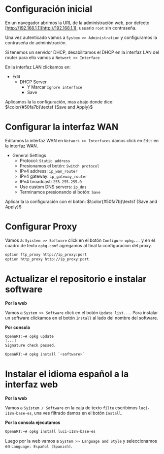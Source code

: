 # Configuración inicial

En un navegador abrimos la URL de la administración web, por defecto [http://192.168.1.1](http://192.168.1.1), usuario `root` sin contraseña.

Una vez autenticado vamos a `System >> Administration` y configuramos la contraseña de administración.

Si tenemos un servidor DHCP, desabilitamos el DHCP en la interfaz LAN del router para ello vamos a `Networt >> Interface`

En la interfaz LAN clickamos en:

* Edit
  - DHCP Server
    * Y Marcar `Ignore interface`
    * Save

Aplicamos la la configuración, mas abajo donde dice: $\color{#50fa7b}\textsf {Save and Apply}$


# Configurar la interfaz WAN

Editamos la interfaz WAN en `Network >> Interfaces` damos click en `Edit` en la interfaz WAN.

* General Settings
  - Protocol: `Static address`
  - Presionamos el botón: `Switch protocol`
  - IPv4 address: `ip_wan_router`
  - IPv4 gateway: `ip_gateway_router`
  - IPv4 broadcast: `255.255.255.0`
  - Use custom DNS servers: `ip_dns`
  - Terminamos presionando el botón: `Save`

Aplicar la la configuración con el botón: $\color{#50fa7b}\textsf {Save and Apply}$


# Configurar Proxy

Vamos a: `Syistem >> Software` click en el botón `Configure opkg...` y en el cuadro de texto `opkg.conf` agregamos al final la configuracion del proxy.

```bash
option ftp_proxy http://ip_proxy:port
option http_proxy http://ip_proxy:port
```


# Actualizar el repositorio e instalar software

**Por la web**

Vamos a `System >> Software` click en el botón `Update list...`. Para instalar un software clickamos en el botón `Install` al lado del nombre del software.

**Por consola**

```bash
OpenWRT:~# opkg update
[...]
Signature check passed.

OpenWRT:~# opkg install `<software>`
```


# Instalar el idioma español a la interfaz web

**Por la web**

Vamos a `Syistem / Software` en la caja de texto `filte` escribimos `luci-i18n-base-es`, una ves filtrado damos en el botón `Install`.

**Por la consola ejecutamos**

```bash
OpenWRT:~# opkg install luci-i18n-base-es
```

Luego por la web vamos a `System >> Language and Style` y seleccionamos en `Language: Español (Spanish)`.
